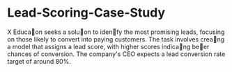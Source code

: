 # Lead-Scoring-Case-Study
X Educa􀆟on seeks a solu􀆟on to iden􀆟fy the most promising leads, focusing on those likely to convert into paying customers. The task involves crea􀆟ng a model that assigns a lead score, with higher scores indica􀆟ng be􀆩er chances of conversion. The company's CEO expects a lead conversion rate target of around 80%.
